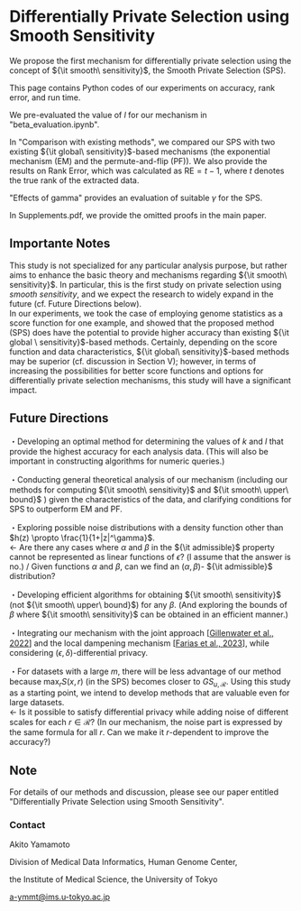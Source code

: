 # Differentially Private Selection using Smooth Sensitivity

We propose the first mechanism for differentially private selection using the concept of ${\it smooth\ sensitivity}$, the Smooth Private Selection (SPS).

This page contains Python codes of our experiments on accuracy, rank error, and run time.

We pre-evaluated the value of $l$ for our mechanism in "beta_evaluation.ipynb".

In "Comparison with existing methods", we compared our SPS with two existing ${\it global\ sensitivity}$-based mechanisms (the exponential mechanism (EM) and the permute-and-flip (PF)). We also provide the results on Rank Error, which was calculated as $\mathrm{RE} = t - 1$, where $t$ denotes the true rank of the extracted data.

"Effects of gamma" provides an evaluation of suitable $\gamma$ for the SPS.

In Supplements.pdf, we provide the omitted proofs in the main paper.

## Importante Notes
This study is not specialized for any particular analysis purpose, but rather aims to enhance the basic theory and mechanisms regarding ${\it smooth\ sensitivity}$. In particular, this is the first study on private selection using ${smooth \ sensitivity}$, and we expect the research to widely expand in the future (cf. Future Directions below).  
In our experiments, we took the case of employing genome statistics as a score function for one example, and showed that the proposed method (SPS) does have the potential to provide higher accuracy than existing ${\it global \ sensitivity}$-based methods. Certainly, depending on the score function and data characteristics, ${\it global\ sensitivity}$-based methods may be superior (cf. discussion in Section V); however, in terms of increasing the possibilities for better score functions and options for differentially private selection mechanisms, this study will have a significant impact.

## Future Directions

・Developing an optimal method for determining the values of $k$ and $l$ that provide the highest accuracy for each analysis data. (This will also be important in constructing algorithms for numeric queries.)

・Conducting general theoretical analysis of our mechanism (including our methods for computing ${\it smooth\ sensitivity}$ and ${\it smooth\ upper\ bound}$ ) given the characteristics of the data, and clarifying conditions for SPS to outperform EM and PF.

・Exploring possible noise distributions with a density function other than $h(z) \propto \frac{1}{1+|z|^\gamma}$.  
← Are there any cases where $\alpha$ and $\beta$ in the ${\it admissible}$ property cannot be represented as linear functions of $\epsilon$? (I assume that the answer is no.) / Given functions $\alpha$ and $\beta$, can we find an $(\alpha, \beta)$- ${\it admissible}$ distribution?

・Developing efficient algorithms for obtaining ${\it smooth\ sensitivity}$ (not ${\it smooth\ upper\ bound}$) for any $\beta$. (And exploring the bounds of $\beta$ where ${\it smooth\ sensitivity}$ can be obtained in an efficient manner.)

・Integrating our mechanism with the joint approach [[Gillenwater et al., 2022](https://proceedings.mlr.press/v162/gillenwater22a.html)] and the local dampening mechanism [[Farias et al., 2023](https://link.springer.com/article/10.1007/s00778-022-00774-w)], while considering $(\epsilon,\delta)$-differential privacy.

・For datasets with a large $m$, there will be less advantage of our method because $\max_r S(x,r)$ (in the SPS) becomes closer to $GS_{u,\mathcal{R}}$. Using this study as a starting point, we intend to develop methods that are valuable even for large datasets.    
← Is it possible to satisfy differential privacy while adding noise of different scales for each $r \in \mathcal{R}$? (In our mechanism, the noise part is expressed by the same formula for all $r$. Can we make it $r$-dependent to improve the accuracy?)

## Note

For details of our methods and discussion, please see our paper entitled "Differentially Private Selection using Smooth Sensitivity".

### Contact
Akito Yamamoto

Division of Medical Data Informatics, Human Genome Center,

the Institute of Medical Science, the University of Tokyo

a-ymmt@ims.u-tokyo.ac.jp
